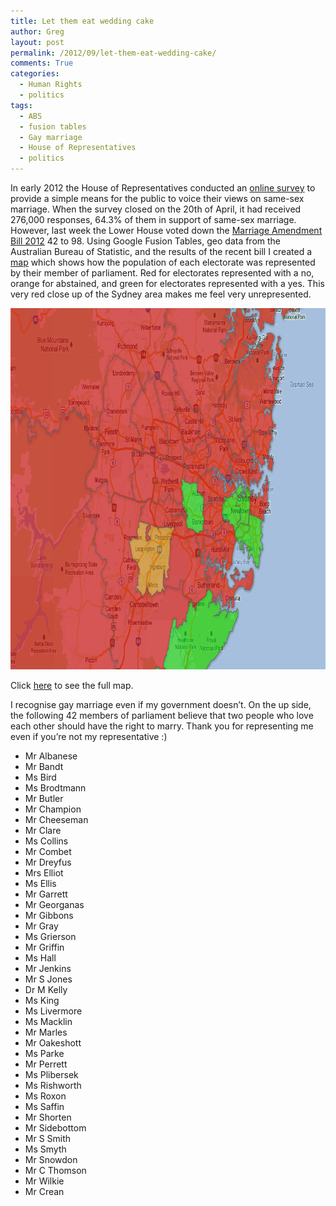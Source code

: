 ```yaml
---
title: Let them eat wedding cake
author: Greg
layout: post
permalink: /2012/09/let-them-eat-wedding-cake/
comments: True
categories:
  - Human Rights
  - politics
tags:
  - ABS
  - fusion tables
  - Gay marriage
  - House of Representatives
  - politics
---
```

In early 2012 the House of Representatives conducted an [online survey][1] to provide a simple means for the public to voice their views on same-sex marriage. When the survey closed on the 20th of April, it had received 276,000 responses, 64.3% of them in support of same-sex marriage. However, last week the Lower House voted down the [Marriage Amendment Bill 2012][2] 42 to 98. Using Google Fusion Tables, geo data from the Australian Bureau of Statistic, and the results of the recent bill I created a [map][3] which shows how the population of each electorate was represented by their member of parliament. Red for electorates represented with a no, orange for abstained, and green for electorates represented with a yes. This very red close up of the Sydney area makes me feel very unrepresented.

[<img class="alignnone size-full wp-image-1205" title="Sydney Area 2012 marriage equality results" src="/wp-content/uploads/2012/09/Sydney-Area.png" alt="Sydney Area 2012 marriage equality results" width="875" height="578" />][3]

Click [here][3] to see the full map.

I recognise gay marriage even if my government doesn&#8217;t. On the up side, the following 42 members of parliament believe that two people who love each other should have the right to marry. Thank you for representing me even if you&#8217;re not my representative :)

  * Mr Albanese
  * Mr Bandt
  * Ms Bird
  * Ms Brodtmann
  * Mr Butler
  * Mr Champion
  * Mr Cheeseman
  * Mr Clare
  * Ms Collins
  * Mr Combet
  * Mr Dreyfus
  * Mrs Elliot
  * Ms Ellis
  * Mr Garrett
  * Mr Georganas
  * Mr Gibbons
  * Mr Gray
  * Ms Grierson
  * Mr Griffin
  * Ms Hall
  * Mr Jenkins
  * Mr S Jones
  * Dr M Kelly
  * Ms King
  * Ms Livermore
  * Ms Macklin
  * Mr Marles
  * Mr Oakeshott
  * Ms Parke
  * Mr Perrett
  * Ms Plibersek
  * Ms Rishworth
  * Ms Roxon
  * Ms Saffin
  * Mr Shorten
  * Mr Sidebottom
  * Mr S Smith
  * Ms Smyth
  * Mr Snowdon
  * Mr C Thomson
  * Mr Wilkie
  * Mr Crean

 [1]: https://www.aph.gov.au/Parliamentary_Business/Committees/House_of_Representatives_Committees?url=spla/bill%20marriage/survey.htm
 [2]: https://parlinfo.aph.gov.au/parlInfo/search/display/display.w3p;query=Id%3A%22legislation%2Fbillhome%2Fr4749%22
 [3]: https://www.google.com/fusiontables/DataSource?docid=1KNh9Nj1SKU2uidyzFHZwg9fN-5K19vgG6wb3KR4#map:id=4
